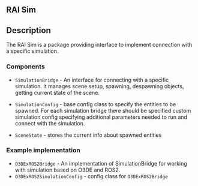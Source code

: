 ## RAI Sim

## Description

The RAI Sim is a package providing interface to implement connection with a specific simulation.

### Components

-   `SimulationBridge` - An interface for connecting with a specific simulation. It manages scene setup, spawning, despawning objects, getting current state of the scene.

-   `SimulationConfig` - base config class to specify the entities to be spawned. For each simulation bridge there should be specified custom simulation config specifying additional parameters needed to run and connect with the simulation.

-   `SceneState` - stores the current info about spawned entities

### Example implementation

-   `O3DExROS2Bridge` - An implementation of SimulationBridge for working with simulation based on O3DE and ROS2.
-   `O3DExROS2SimulationConfig` - config class for `O3DExROS2Bridge`
